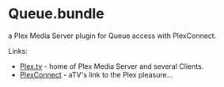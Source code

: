 # Queue.bundle
a Plex Media Server plugin for Queue access with PlexConnect.

Links:
- [Plex.tv][] - home of Plex Media Server and several Clients.
- [PlexConnect][] - aTV's link to the Plex pleasure...


[Plex.tv]: https://www.plex.tv
[PlexConnect]: https://github.com/iBaa/PlexConnect

